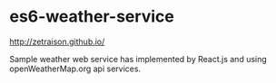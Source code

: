 # es6-weather-service

http://zetraison.github.io/

Sample weather web service has implemented by React.js and using openWeatherMap.org api services.
